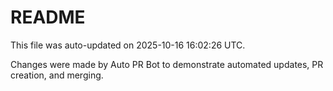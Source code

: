 # README

This file was auto-updated on 2025-10-16 16:02:26 UTC.

Changes were made by Auto PR Bot to demonstrate automated updates, PR creation, and merging.
